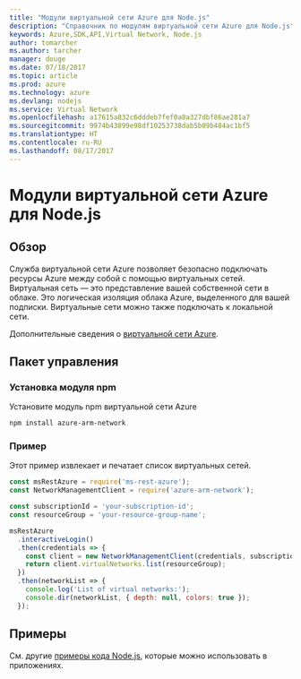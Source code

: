 ```yaml
---
title: "Модули виртуальной сети Azure для Node.js"
description: "Справочник по модулям виртуальной сети Azure для Node.js"
keywords: Azure,SDK,API,Virtual Network, Node.js
author: tomarcher
ms.author: tarcher
manager: douge
ms.date: 07/18/2017
ms.topic: article
ms.prod: azure
ms.technology: azure
ms.devlang: nodejs
ms.service: Virtual Network
ms.openlocfilehash: a17615a832c6dddeb7fef0a8a327dbf86ae281a7
ms.sourcegitcommit: 9974b43899e98df10253738dab5b09b484ac1bf5
ms.translationtype: HT
ms.contentlocale: ru-RU
ms.lasthandoff: 08/17/2017
---
```

# <a name="azure-virtual-network-modules-for-nodejs"></a>Модули виртуальной сети Azure для Node.js

## <a name="overview"></a>Обзор

Служба виртуальной сети Azure позволяет безопасно подключать ресурсы Azure между собой с помощью виртуальных сетей. Виртуальная сеть — это представление вашей собственной сети в облаке. Это логическая изоляция облака Azure, выделенного для вашей подписки. Виртуальные сети можно также подключать к локальной сети.

Дополнительные сведения о [виртуальной сети Azure](https://docs.microsoft.com/azure/virtual-network/virtual-networks-overview).

## <a name="management-package"></a>Пакет управления

### <a name="install-the-npm-module"></a>Установка модуля npm

Установите модуль npm виртуальной сети Azure

```bash
npm install azure-arm-network
```

### <a name="example"></a>Пример

Этот пример извлекает и печатает список виртуальных сетей.

```javascript
const msRestAzure = require('ms-rest-azure');
const NetworkManagementClient = require('azure-arm-network');

const subscriptionId = 'your-subscription-id';
const resourceGroup = 'your-resource-group-name';

msRestAzure
  .interactiveLogin()
  .then(credentials => {
    const client = new NetworkManagementClient(credentials, subscriptionId);
    return client.virtualNetworks.list(resourceGroup);
  })
  .then(networkList => {
    console.log('List of virtual networks:');
    console.dir(networkList, { depth: null, colors: true });
  });

```

## <a name="samples"></a>Примеры

См. другие [примеры кода Node.js](https://azure.microsoft.com/resources/samples/?platform=nodejs), которые можно использовать в приложениях.
